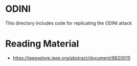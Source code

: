 # ODINI

This directory includes code for replicating the ODINI attack

# Reading Material
- https://ieeexplore.ieee.org/abstract/document/8820015
